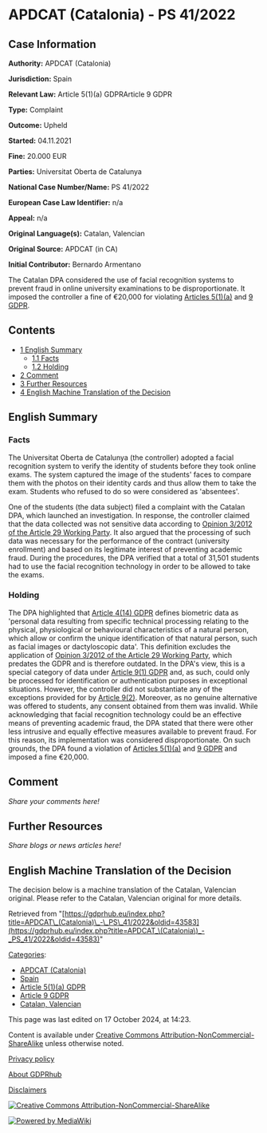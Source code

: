 # APDCAT (Catalonia) - PS 41/2022

## Case Information

**Authority:** APDCAT (Catalonia)

**Jurisdiction:** Spain

**Relevant Law:** Article 5(1)(a) GDPRArticle 9 GDPR

**Type:** Complaint

**Outcome:** Upheld

**Started:** 04.11.2021

**Fine:** 20.000 EUR

**Parties:** Universitat Oberta de Catalunya

**National Case Number/Name:** PS 41/2022

**European Case Law Identifier:** n/a

**Appeal:** n/a

**Original Language(s):** Catalan, Valencian

**Original Source:** APDCAT (in CA)

**Initial Contributor:** Bernardo Armentano

The Catalan DPA considered the use of facial recognition systems to prevent fraud in online university examinations to be disproportionate. It imposed the controller a fine of €20,000 for violating [Articles 5(1)(a)](/index.php?title=Article_5_GDPR#1a "Article 5 GDPR") and [9 GDPR](/index.php?title=Article_9_GDPR "Article 9 GDPR").

## Contents

*   [1 English Summary](#English_Summary)
    *   [1.1 Facts](#Facts)
    *   [1.2 Holding](#Holding)
*   [2 Comment](#Comment)
*   [3 Further Resources](#Further_Resources)
*   [4 English Machine Translation of the Decision](#English_Machine_Translation_of_the_Decision)

## English Summary

### Facts

The Universitat Oberta de Catalunya (the controller) adopted a facial recognition system to verify the identity of students before they took online exams. The system captured the image of the students' faces to compare them with the photos on their identity cards and thus allow them to take the exam. Students who refused to do so were considered as 'absentees'.

One of the students (the data subject) filed a complaint with the Catalan DPA, which launched an investigation. In response, the controller claimed that the data collected was not sensitive data according to [Opinion 3/2012 of the Article 29 Working Party](https://ec.europa.eu/justice/article-29/documentation/opinion-recommendation/files/2012/wp193_en.pdf). It also argued that the processing of such data was necessary for the performance of the contract (university enrollment) and based on its legitimate interest of preventing academic fraud. During the procedures, the DPA verified that a total of 31,501 students had to use the facial recognition technology in order to be allowed to take the exams.

### Holding

The DPA highlighted that [Article 4(14) GDPR](/index.php?title=Article_4_GDPR#14 "Article 4 GDPR") defines biometric data as 'personal data resulting from specific technical processing relating to the physical, physiological or behavioural characteristics of a natural person, which allow or confirm the unique identification of that natural person, such as facial images or dactyloscopic data'. This definition excludes the application of [Opinion 3/2012 of the Article 29 Working Party](https://ec.europa.eu/justice/article-29/documentation/opinion-recommendation/files/2012/wp193_en.pdf), which predates the GDPR and is therefore outdated. In the DPA's view, this is a special category of data under [Article 9(1) GDPR](/index.php?title=Article_9_GDPR#1 "Article 9 GDPR") and, as such, could only be processed for identification or authentication purposes in exceptional situations. However, the controller did not substantiate any of the exceptions provided for by [Article 9(2)](/index.php?title=Article_9_GDPR#2 "Article 9 GDPR"). Moreover, as no genuine alternative was offered to students, any consent obtained from them was invalid. While acknowledging that facial recognition technology could be an effective means of preventing academic fraud, the DPA stated that there were other less intrusive and equally effective measures available to prevent fraud. For this reason, its implementation was considered disproportionate. On such grounds, the DPA found a violation of [Articles 5(1)(a)](/index.php?title=Article_5_GDPR#1a "Article 5 GDPR") and [9 GDPR](/index.php?title=Article_9_GDPR "Article 9 GDPR") and imposed a fine €20,000.

## Comment

_Share your comments here!_

## Further Resources

_Share blogs or news articles here!_

## English Machine Translation of the Decision

The decision below is a machine translation of the Catalan, Valencian original. Please refer to the Catalan, Valencian original for more details.

Retrieved from "[https://gdprhub.eu/index.php?title=APDCAT\_(Catalonia)\_-\_PS\_41/2022&oldid=43583](https://gdprhub.eu/index.php?title=APDCAT_\(Catalonia\)_-_PS_41/2022&oldid=43583)"

[Categories](/index.php?title=Special:Categories "Special:Categories"):

*   [APDCAT (Catalonia)](/index.php?title=Category:APDCAT_\(Catalonia\) "Category:APDCAT (Catalonia)")
*   [Spain](/index.php?title=Category:Spain "Category:Spain")
*   [Article 5(1)(a) GDPR](/index.php?title=Category:Article_5\(1\)\(a\)_GDPR "Category:Article 5(1)(a) GDPR")
*   [Article 9 GDPR](/index.php?title=Category:Article_9_GDPR "Category:Article 9 GDPR")
*   [Catalan, Valencian](/index.php?title=Category:Catalan,_Valencian "Category:Catalan, Valencian")

This page was last edited on 17 October 2024, at 14:23.

Content is available under [Creative Commons Attribution-NonCommercial-ShareAlike](https://creativecommons.org/licenses/by-nc-sa/4.0/) unless otherwise noted.

[Privacy policy](/index.php?title=GDPRhub:Privacy_policy)

[About GDPRhub](/index.php?title=GDPRhub:About)

[Disclaimers](/index.php?title=GDPRhub:General_disclaimer)

[![Creative Commons Attribution-NonCommercial-ShareAlike](/resources/assets/licenses/cc-by-nc-sa.png)](https://creativecommons.org/licenses/by-nc-sa/4.0/)

[![Powered by MediaWiki](/resources/assets/poweredby_mediawiki_88x31.png)](https://www.mediawiki.org/)